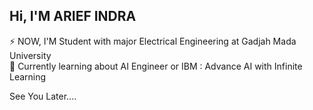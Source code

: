 ## Hi, I'M ARIEF INDRA

⚡ NOW, I'M Student with major Electrical Engineering at Gadjah Mada University<br/>
💭 Currently learning about AI Engineer or IBM : Advance AI with Infinite Learning

See You Later....
